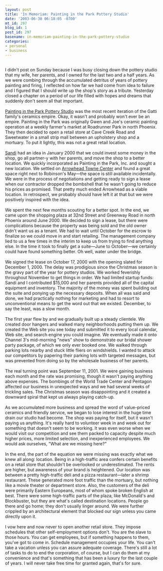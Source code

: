 ```yaml
---
layout: post
title: 'In Memoriam: Painting in the Park Pottery Studio'
date: '2003-06-30 06:18:05 -0700'
mt_id: 297
blog_id: 1
post_id: 297
basename: in-memoriam-painting-in-the-park-pottery-studio
categories:
- personal
- business
---
```

<br />I didn't post on Sunday because I was busy closing down the pottery studio that my wife, her parents, and I owned for the last two and a half years. As we were combing through the accumulated detritus of years of pottery painting and firing, I reflected on how far we had come from idea to failure and I figured that I should write up the shop's story as a tribute. Yesterday closed a chapter on a period of our life filled with hopes and dreams that suddenly don't seem all that important.<br /><br /><a href="http://www.paintinginthepark.com/">Painting in the Park Pottery Studio</a> was the most recent iteration of the Gatti family's ceramics empire. Okay, it wasn't and probably won't ever be an empire. Painting in the Park was originally Gwen and Joe's ceramic painting operation at a weekly farmer's market at Roadrunner Park in north Phoenix. They then decided to open a retail store at Cave Creek Road and Sweetwater in a small strip mall between an upholstery shop and a mortuary. To put it lightly, this was not a great retail location.<br /><br /><a href="/values/people/sandibrown.cfm">Sandi</a> had an idea in January 2000 that we could invest some money in the shop, go all partner-y with her parents, and move the shop to a better location. We quickly incorporated as Painting in the Park, Inc. and sought a new location. We settled on <a href="http://www.westcor.com/malls/index.cfm?Mall=1&amp;Section=home">Arrowhead Towne Center</a> and found a great space right next to Robinson's May&#x2014;the space is still available incidentally. We were in the process of negotiations and getting ready to sign a lease when our contractor dropped the bombshell that he wasn't going to reduce his prices as promised. That pretty much ended Arrowhead as a viable location. In retrospect, we probably should have left it at that but we were positively inspired with the idea.<br /><br />We spent the next few months scouting for a better spot. In the end, we came upon the shopping plaza at 32nd Street and Greenway Road in north Phoenix around June 2000. We decided to sign a lease, but there were complications because the property was being sold and the old owner didn't want us as a tenant. We had to wait until October for the escrow to finalize so we could move in and start retailing. The management company lied to us a few times in the interim to keep us from trying to find anything else. In the time it took to finally get a suite&#x2014;June to October&#x2014;we certainly could have found something better. Oh well, water under the bridge.<br /><br />We signed the lease on October 17, 2000 with the opening slated for December 1, 2000. The delay was prodigious since the Christmas season is the gravy part of the year for pottery studios. We worked feverishly throughout November to get things in order. We had limited startup funds: Sandi and I contributed $15,000 and her parents provided all of the capital equipment and inventory. The majority of the money was spent building out the suite and ponying up the necessary deposits. When all was said and done, we had practically nothing for marketing and had to resort to unconventional means to get the word out that we existed. December, to say the least, was a slow month.<br /><br />The first year flew by and we gradually built up a steady clientele. We created door hangers and walked many neighborhoods putting them up. We created the Web site you see today and submitted it to every local calendar, Web site, and search engine you could imagine. We eventually made it onto Channel 3's mid-morning "news" show to demonstrate our bridal shower party package, of which we only ever booked one. We walked through parking lots nearby and stuck little fliers on windshields. I wanted to attack our competitors by papering their parking lots with targeted messages, but was prevented from doing so by the wholesale business of her parents.<br /><br />The real turning point was September 11, 2001. We were gaining business each month and the rate was promising, though it wasn't paying anything above expenses. The bombings of the World Trade Center and Pentagon affected our business in unexpected ways and we had several weeks of trickling sales. The Christmas season was disappointing and it created a downward spiral that kept us always playing catch-up.<br /><br />As we accumulated more business and spread the word of value-priced ceramics and friendly service, we began to lose interest in the huge time drain our studio had become. The shop was paying for itself, but it wasn't paying us anything. It's really hard to volunteer week in and week out for something that doesn't seem to be working. It was even worse when we would visit our competition and see them packed to capacity despite much higher prices, more limited selection, and inexperienced employees. We would ask ourselves, "What are we missing here?"<br /><br />In the end, the part of the equation we were missing was exactly what we knew all along: location. Being in a high-traffic area confers certain benefits on a retail store that shouldn't be overlooked or underestimated. The rents are higher, but awareness of your brand is heightened. Our location was between a pretty high-traffic deli and a pizza restaurant&#x2014;later a shrimp restaurant. These generated more foot traffic than the mortuary, but nothing like a movie theater or department store. Also, the customers of the deli were primarily Eastern Europeans, most of whom spoke broken English at best. There were some high-traffic parts of the plaza, like McDonald's and Blockbuster, but they are what's called destination locations. People go there and go home; they don't usually linger around. We were further crippled by an architectural element that blocked our sign unless you came directly upon it.<br /><br />I vow here and now never to open another retail store. They impose schedules that other self-employment options don't. You are the slave to those hours. You can get employees, but if something happens to them, you've got to come in. Schedule management occupies your life. You can't take a vacation unless you can assure adequate coverage. There's still a lot of tasks to do to end the corporation, of course, but I can do them at my convenience and that's something that has been a luxury for the last couple of years. I will never take free time for granted again, that's for sure.<br /><br /><br />
